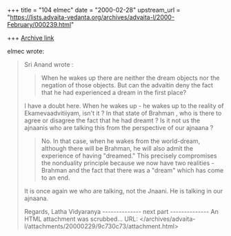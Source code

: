 +++
title = "104 elmec"
date = "2000-02-28"
upstream_url = "https://lists.advaita-vedanta.org/archives/advaita-l/2000-February/000239.html"

+++
[Archive link](https://lists.advaita-vedanta.org/archives/advaita-l/2000-February/000239.html)



elmec wrote:

>
>
>>
>
> Sri Anand wrote :
>
>> When
>>  he wakes up there are neither the dream objects nor the negation
>>  of those objects. But can the advaitin deny the fact that he had
>>  experienced a dream in the first place?
>
> I have a doubt here. When he wakes up - he wakes up to the reality of
> Ekamevaadvitiiyam, isn't it ? In that state of  Brahman , who is there
> to agree or disagree the fact that he had dreamt ? Is it not us the
> ajnaanis who are talking this from the perspective of our ajnaana ?
>
>> No. In that case, when
>>  he wakes from the world-dream, although there will be Brahman, he
>>  will also admit the experience of having "dreamed." This precisely
>>  compromises the nonduality principle because we now have two
>>  realities - Brahman and the fact that there was a "dream" which
>>  has come to an end.
>
> It is once again we who are talking, not the Jnaani. He is talking in
> our ajnaana.
>
> Regards,
> Latha Vidyaranya
-------------- next part --------------
An HTML attachment was scrubbed...
URL: </archives/advaita-l/attachments/20000229/9c730c73/attachment.html>
